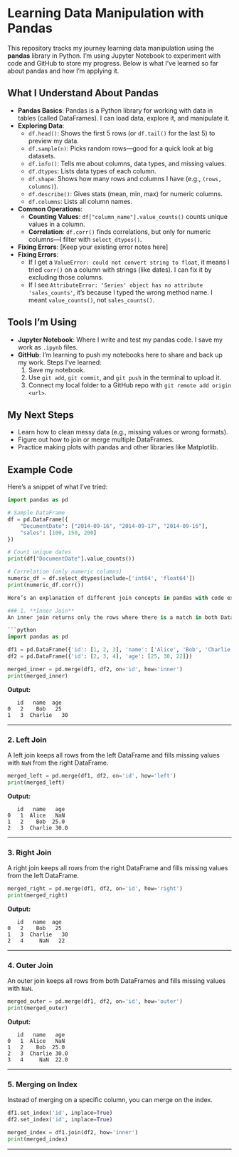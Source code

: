 # Learning Data Manipulation with Pandas

This repository tracks my journey learning data manipulation using the **pandas** library in Python. I’m using Jupyter Notebook to experiment with code and GitHub to store my progress. Below is what I’ve learned so far about pandas and how I’m applying it.
## What I Understand About Pandas
- **Pandas Basics**: Pandas is a Python library for working with data in tables (called DataFrames). I can load data, explore it, and manipulate it.
- **Exploring Data**:
  - `df.head()`: Shows the first 5 rows (or `df.tail()` for the last 5) to preview my data.
  - `df.sample(n)`: Picks random rows—good for a quick look at big datasets.
  - `df.info()`: Tells me about columns, data types, and missing values.
  - `df.dtypes`: Lists data types of each column.
  - `df.shape`: Shows how many rows and columns I have (e.g., `(rows, columns)`).
  - `df.describe()`: Gives stats (mean, min, max) for numeric columns.
  - `df.columns`: Lists all column names.
- **Common Operations**:
  - **Counting Values**: `df["column_name"].value_counts()` counts unique values in a column.
  - **Correlation**: `df.corr()` finds correlations, but only for numeric columns—I filter with `select_dtypes()`.
- **Fixing Errors**: [Keep your existing error notes here]
- **Fixing Errors**:
  - If I get a `ValueError: could not convert string to float`, it means I tried `corr()` on a column with strings (like dates). I can fix it by excluding those columns.
  - If I see `AttributeError: 'Series' object has no attribute 'sales_counts'`, it’s because I typed the wrong method name. I meant `value_counts()`, not `sales_counts()`.

## Tools I’m Using
- **Jupyter Notebook**: Where I write and test my pandas code. I save my work as `.ipynb` files.
- **GitHub**: I’m learning to push my notebooks here to share and back up my work. Steps I’ve learned:
  1. Save my notebook.
  2. Use `git add`, `git commit`, and `git push` in the terminal to upload it.
  3. Connect my local folder to a GitHub repo with `git remote add origin <url>`.

## My Next Steps
- Learn how to clean messy data (e.g., missing values or wrong formats).
- Figure out how to join or merge multiple DataFrames.
- Practice making plots with pandas and other libraries like Matplotlib.

## Example Code
Here’s a snippet of what I’ve tried:
```python
import pandas as pd

# Sample DataFrame
df = pd.DataFrame({
    "DocumentDate": ["2014-09-16", "2014-09-17", "2014-09-16"],
    "sales": [100, 150, 200]
})

# Count unique dates
print(df["DocumentDate"].value_counts())

# Correlation (only numeric columns)
numeric_df = df.select_dtypes(include=['int64', 'float64'])
print(numeric_df.corr())

Here’s an explanation of different join concepts in pandas with code examples:

### 1. **Inner Join**  
An inner join returns only the rows where there is a match in both DataFrames.

```python
import pandas as pd

df1 = pd.DataFrame({'id': [1, 2, 3], 'name': ['Alice', 'Bob', 'Charlie']})
df2 = pd.DataFrame({'id': [2, 3, 4], 'age': [25, 30, 22]})

merged_inner = pd.merge(df1, df2, on='id', how='inner')
print(merged_inner)
```

**Output:**
```
   id   name  age
0   2    Bob   25
1   3  Charlie   30
```

---

### 2. **Left Join**  
A left join keeps all rows from the left DataFrame and fills missing values with `NaN` from the right DataFrame.

```python
merged_left = pd.merge(df1, df2, on='id', how='left')
print(merged_left)
```

**Output:**
```
   id   name   age
0   1  Alice   NaN
1   2    Bob  25.0
2   3  Charlie 30.0
```

---

### 3. **Right Join**  
A right join keeps all rows from the right DataFrame and fills missing values from the left DataFrame.

```python
merged_right = pd.merge(df1, df2, on='id', how='right')
print(merged_right)
```

**Output:**
```
   id   name  age
0   2    Bob   25
1   3  Charlie   30
2   4     NaN   22
```

---

### 4. **Outer Join**  
An outer join keeps all rows from both DataFrames and fills missing values with `NaN`.

```python
merged_outer = pd.merge(df1, df2, on='id', how='outer')
print(merged_outer)
```

**Output:**
```
   id   name   age
0   1  Alice   NaN
1   2    Bob  25.0
2   3  Charlie 30.0
3   4     NaN  22.0
```

---

### 5. **Merging on Index**  
Instead of merging on a specific column, you can merge on the index.

```python
df1.set_index('id', inplace=True)
df2.set_index('id', inplace=True)

merged_index = df1.join(df2, how='inner')
print(merged_index)
```

---

